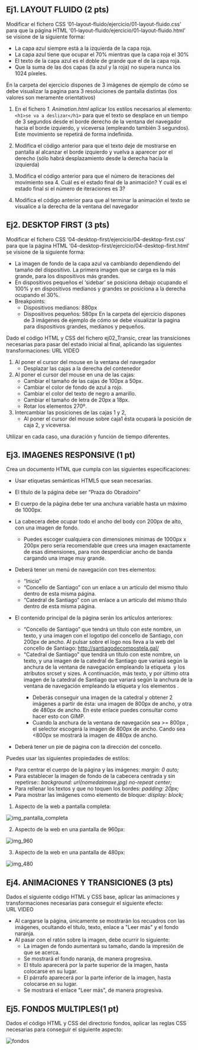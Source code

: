 ﻿
## Ej1. LAYOUT FLUIDO (**2 pts**)

Modificar el fichero CSS ‘01-layout-fluido/ejercicio/01-layout-fluido.css’ para que la página HTML ‘01-layout-fluido/ejercicio/01-layout-fluido.html’
se visione de la siguiente forma:
   - La capa azul siempre está a la izquierda de la capa roja.
   - La capa azul tiene que ocupar el 70% mientras que la capa roja el 30%
   - El texto de la capa azul es el doble de grande que el de la capa roja.
   - Que la suma de las dos capas (la azul y la roja) no supera nunca los 1024 píxeles.
	
En la carpeta del ejercicio dispones de 3 imágenes de ejemplo de cómo se debe visualizar la pagina para 3 resoluciones de pantalla distintas (los valores son meramente orientativos)

1. En el fichero *1. Animation.html* aplicar los estilos necesarios al elemento:
`<h1>se va a deslizar</h1>`
para que el texto se desplace en un tiempo de 3 segundos desde el borde derecho de 	la ventana del navegador hacia el borde izquierdo, y viceversa (empleando también 3 	segundos).  Este movimiento se repetirá de forma indefinida.

2. Modifica el código anterior para que el texto deje de mostrarse en pantalla al alcanzar el borde izquierdo y vuelva a aparecer por el derecho (sólo habrá desplazamiento desde la derecha hacia la izquierda)

3. Modifica el código anterior para que el número de iteraciones del movimiento sea 4. Cuál es el estado final de la animación? Y cuál es el estado final si el número de iteraciones es 3?

4. Modifica el código anterior para que al terminar la animación el texto se visualice a la derecha de la ventana del navegador


## Ej2. DESKTOP FIRST (**3 pts**)

Modificar el fichero CSS ‘04-desktop-first/ejercicio/04-desktop-first.css’ para que la página HTML ‘04-desktop-first/ejercicio/04-desktop-first.html’
se visione de la siguiente forma:
   - La imagen de fondo de la capa azul va cambiando dependiendo del tamaño del dispositivo. La primera imagen que se carga es la más grande, para los dispositivos más grandes.
   - En dispositivos pequeños el ‘sidebar’ se posiciona debajo ocupando el 100% y en dispositivos medianos y grandes se posiciona a la derecha ocupando el 30%.
   - Breakpoints:
		- Dispositivos medianos: 880px
		- Dispositivos pequeños: 580px
En la carpeta del ejercicio dispones de 3 imágenes de ejemplo de cómo se debe visualizar la pagina para dispositivos grandes, medianos y pequeños.


Dado el  código HTML y CSS del fichero ej02_Transic, crear las transiciones necesarias para pasar del estado inicial al final, aplicando las siguientes transformaciones:
URL VIDEO
1. Al poner el cursor del mouse en la ventana del navegador
   - Desplazar las cajas a la derecha del contenedor
2. Al poner el cursor del mouse en una de las cajas:
   - Cambiar el tamaño de las cajas de 100px a 50px. 
   - Cambiar el color de fondo de azul a rojo. 
   - Cambiar el color del texto de negro a amarillo. 
   - Cambiar el tamaño de letra de 20px a 18px. 
   - Rotar los elementos 270º. 
3. Intercambiar las posiciones de las cajas 1 y 2,
   - Al poner el cursor del mouse sobre caja1 ésta ocupará la posición de caja 2, y viceversa.

Utilizar en cada caso, una duración y función de tiempo diferentes.



## Ej3. IMAGENES RESPONSIVE (**1 pt**)

Crea un documento HTML  que cumpla con las siguientes especificaciones:
   - Usar etiquetas semánticas HTML5 que sean necesarias.
   - El título de la página debe ser “Praza do Obradoiro”
   - El cuerpo de la página debe ter una anchura variable hasta un máximo de 1000px.
   - La cabecera debe ocupar todo el ancho del body con 200px de alto, con una imagen de fondo.
		- Puedes escoger cualquiera con dimensiones mínimas de 1000px x 200px pero sería recomendable que crees una imagen exactamente de esas dimensiones, para non desperdiciar ancho de banda cargando una image muy grande.
   - Deberá tener un menú de navegación con tres elementos:
		- “Inicio”
		- “Concello de Santiago” con un enlace a un artículo del mismo título dentro de esta misma página.
		- “Catedral de Santiago” con un enlace a un artículo del mismo título dentro de esta misma página.
   - El contenido principal de la página serán los artículos anteriores:
		- “Concello de Santiago” que tendrá un título con este nombre, un texto, y una imagen con el logotipo del concello de Santiago, con 200px de ancho. Al pulsar sobre el logo nos lleva a la web del concello de Santiago: http://santiagodecompostela.gal/
		- “Catedral de Santiago” que tendrá un título con este nombre, un texto, y una imagen de la catedral de Santiago que variará según la anchura de la ventana  de navegación empleando la etiqueta <img> y los atributos srcset y sizes. A continuación, más texto, y por último otra imagen de la catedral de Santiago que variará según la anchura de la ventana de navegación empleando la etiqueta <picture>y los elementos <source>.
			- Deberás conseguir una imagen de la catedral y obtener 2 imágenes a partir de ésta: una imagen de 800px de ancho, y otra de 480px de ancho. En este enlace puedes consultar como hacer esto con GIMP.
			- Cuando la anchura de la ventana de navegación sea >= 800px , el selector escogerá la imagen de 800px de ancho. Cando  sea <800px se mostrará la imagen de 480px de ancho. 

   - Deberá tener un pie de página con la dirección del concello.
   
Puedes usar las siguientes propiedades de estilos:
   - Para centrar el cuerpo de la página y las imágenes:  *margin: 0 auto;*
   - Para establecer la imagen de fondo de la cabecera centrada y sin repetirse::  *background: url(nomedaimaxe.jpg) no-repeat center;*
   - Para rellenar los textos y que no toquen los bordes:  *padding: 20px;*
   - Para mostrar las imágenes como elemento de bloque:  *display: block;*

   
1) Aspecto de la web a pantalla completa:

![img_pantalla_completa](../imgs/completa.png)

2) Aspecto de la web en una pantalla de 960px:

![img_960](../imgs/960.png)

3) Aspecto de la web en una pantalla de 480px:

![img_480](../imgs/480.png)



## Ej4. ANIMACIONES Y TRANSICIONES (**3 pts**)

Dados el siguiente código HTML y CSS base, aplicar las animaciones y transformaciones necesarias para conseguir el siguiente efecto:   
URL VIDEO
- Al cargarse la página, únicamente se mostrarán los recuadros con las imágenes, ocultando el título, texto, enlace a "Leer más" y el fondo naranja.
- Al pasar con el ratón sobre la imagen, debe ocurrir lo siguiente:
  - La imagen de fondo aumentará su tamaño, dando la impresión de que se acerca. 
  - Se mostrará el fondo naranja, de manera progresiva. 
  - El título aparecerá por la parte superior de la imagen, hasta colocarse en su lugar. 
  - El párrafo aparecerá por la parte inferior de la imagen, hasta colocarse en su lugar. 
  - Se mostrará el enlace "Leer más", de manera progresiva. 

## Ej5. FONDOS MULTIPLES(**1 pt**)

Dados el código HTML y CSS del directorio fondos, aplicar las reglas CSS necesarias para conseguir el siguiente aspecto:

![fondos](../imgs/fondos.png)